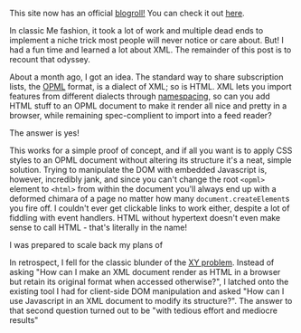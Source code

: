 



This site now has an official [blogroll!](https://en.wikipedia.org/wiki/Glossary_of_blogging#B) You can check it out [here](/feeds.opml.xml). 

In classic Me fashion, it took a lot of work and multiple dead ends to implement a niche trick most people will never notice or care about. But! I had a fun time and learned a lot about XML. The remainder of this post is to recount that odyssey. 

About a month ago, I got an idea.  The standard way to share subscription lists, the [OPML](https://en.wikipedia.org/wiki/OPML) format, is a dialect of XML; so is HTML. XML lets you import features from different dialects through [namespacing](https://en.wikipedia.org/wiki/XML_namespace), so can you add HTML stuff to an OPML document to make it render all nice and pretty in a browser, while remaining spec-complient to import into a feed reader? 

The answer is yes!

<!-- explaination of xhtml and xmlns:html -->


This works for a simple proof of concept, and if all you want is to apply CSS styles to an OPML document without altering its structure it's a neat, simple solution. Trying to manipulate the DOM with embedded Javascript is, however, incredibly jank, and since you can't change the root `<opml>` element to `<html>` from within the document you'll always end up with a deformed chimara of a page no matter how many `document.createElement`s you fire off. I couldn't ever get clickable links to work either, despite a lot of fiddling with event handlers. HTML without hypertext doesn't even make sense to call HTML - that's literally in the name!

I was prepared to scale back my plans of 


<!--- --->


In retrospect, I fell for the classic blunder of the  [XY problem](https://en.wikipedia.org/wiki/XY_problem). Instead of asking "How can I make an XML document render as HTML in a browser but retain its original format when accessed otherwise?", I latched onto the existing tool I had for client-side DOM manipulation and asked "How can I use Javascript in an XML document to modify its structure?". 
The answer to that second question turned out to be "with tedious effort and mediocre results"
